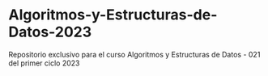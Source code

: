 # Algoritmos-y-Estructuras-de-Datos-2023
Repositorio exclusivo para el curso Algoritmos y Estructuras de Datos - 021 del primer ciclo 2023

